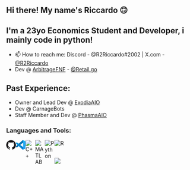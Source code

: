 ## Hi there! My name's Riccardo 🙃

## I'm a 23yo Economics Student and Developer, i mainly code in python!

- 📫 How to reach me: Discord - @R2Riccardo#2002 | X.com - [@R2Riccardo](https://x.com/R2Riccardo)
- Dev @ [ArbitrageFNF](https://www.arbitragefnf.de/) - [@Retail.go](https://x.com/Retailgo_)

## Past Experience:
- Owner and Lead Dev @ [ExodiaAIO](https://x.com/ExodiaAIO)
- Dev @ CarnageBots
- Staff Member and Dev @ [PhasmaAIO](https://x.com/phasmaio)
### Languages and Tools:

<img align="left" alt="GitHub" width="26px" src="https://raw.githubusercontent.com/github/explore/78df643247d429f6cc873026c0622819ad797942/topics/github/github.png" />
<img align="left" alt="Visual Studio Code" width="26px" src="https://raw.githubusercontent.com/github/explore/80688e429a7d4ef2fca1e82350fe8e3517d3494d/topics/visual-studio-code/visual-studio-code.png" />
<img align="left" alt="C++" width="26px" src="https://upload.wikimedia.org/wikipedia/commons/thumb/1/18/ISO_C%2B%2B_Logo.svg/1822px-ISO_C%2B%2B_Logo.svg.png" />
<img align="left" alt="MATLAB" width="26px" src="https://upload.wikimedia.org/wikipedia/commons/thumb/2/21/Matlab_Logo.png/242px-Matlab_Logo.png" />
<img align="left" alt="Python" width="26px" src="https://upload.wikimedia.org/wikipedia/commons/thumb/c/c3/Python-logo-notext.svg/1024px-Python-logo-notext.svg.png" />
<img align="left" alt="R" width="26px" src="https://humancoders-formations.s3.amazonaws.com/uploads/course/logo/69/formation-langage-r.png" />

<br />
<br />

<a href="https://github.com/R2Riccardo/R2Stats">

![](https://github.com/R2Riccardo/R2Stats/blob/master/generated/languages.svg)

</a>
